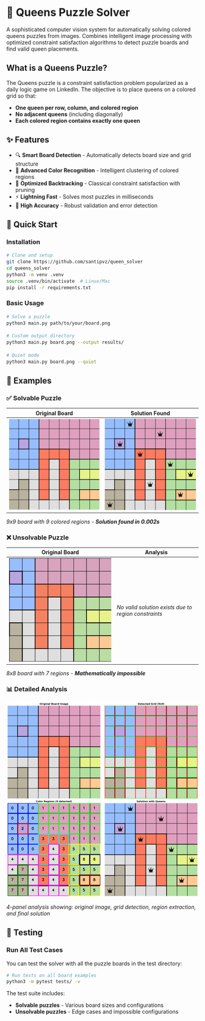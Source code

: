 # 👑 Queens Puzzle Solver

A sophisticated computer vision system for automatically solving colored queens puzzles from images. Combines intelligent image processing with optimized constraint satisfaction algorithms to detect puzzle boards and find valid queen placements.


## What is a Queens Puzzle?

The Queens puzzle is a constraint satisfaction problem popularized as a daily logic game on LinkedIn. The objective is to place queens on a colored grid so that:

- **One queen per row, column, and colored region**
- **No adjacent queens** (including diagonally)
- **Each colored region contains exactly one queen**

## ✨ Features

- 🔍 **Smart Board Detection** - Automatically detects board size and grid structure
- 🎨 **Advanced Color Recognition** - Intelligent clustering of colored regions
- 🧠 **Optimized Backtracking** - Classical constraint satisfaction with pruning
- ⚡ **Lightning Fast** - Solves most puzzles in milliseconds
- 🎯 **High Accuracy** - Robust validation and error detection

## 🚀 Quick Start

### Installation

```bash
# Clone and setup
git clone https://github.com/santipvz/queen_solver
cd queens_solver
python3 -m venv .venv
source .venv/bin/activate  # Linux/Mac
pip install -r requirements.txt
```

### Basic Usage

```bash
# Solve a puzzle
python3 main.py path/to/your/board.png

# Custom output directory
python3 main.py board.png --output results/

# Quiet mode
python3 main.py board.png --quiet
```

## 📸 Examples

### ✅ Solvable Puzzle

| Original Board | Solution Found |
|---|---|
| ![Original](assets/examples/solvable_board.png) | ![Solution](assets/examples/board1_solution.png) |

*9x9 board with 9 colored regions - **Solution found in 0.002s***

### ❌ Unsolvable Puzzle

| Original Board | Analysis |
|---|---|
| ![Unsolvable](assets/examples/unsolvable_board.png) | *No valid solution exists due to region constraints* |

*8x8 board with 7 regions - **Mathematically impossible***

### 📊 Detailed Analysis

![Analysis](assets/examples/board1_solution_analysis.png)

*4-panel analysis showing: original image, grid detection, region extraction, and final solution*

## 🧪 Testing

### Run All Test Cases

You can test the solver with all the puzzle boards in the test directory:

```bash
# Run tests on all board examples
python3 -m pytest tests/ -v
```

The test suite includes:
- **Solvable puzzles** - Various board sizes and configurations
- **Unsolvable puzzles** - Edge cases and impossible configurations




